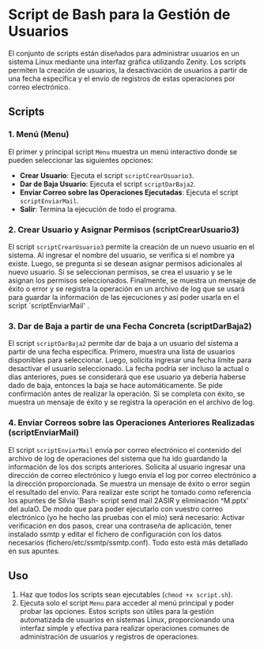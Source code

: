 # Script de Bash para  la Gestión de Usuarios 

El conjunto de scripts están diseñados para administrar usuarios en un sistema Linux mediante una interfaz gráfica utilizando Zenity. Los scripts permiten la creación de usuarios, la desactivación de usuarios a partir de una fecha específica y el envío de registros de estas operaciones por correo electrónico.

## Scripts
### 1. Menú (Menu)

El primer y principal script `Menu` muestra un menú interactivo donde se pueden seleccionar las siguientes opciones:

- **Crear Usuario**: Ejecuta el script `scriptCrearUsuario3`.
- **Dar de Baja Usuario**: Ejecuta el script `scriptDarBaja2`.
- **Enviar Correo sobre las Operaciones Ejecutadas**: Ejecuta el script `scriptEnviarMail`.
- **Salir**: Termina la ejecución de todo el programa.

### 2. Crear Usuario y Asignar Permisos (scriptCrearUsuario3)

El script `scriptCrearUsuario3` permite la creación de un nuevo usuario en el sistema. Al ingresar el nombre del usuario, se verifica si el nombre ya existe. Luego, se pregunta si se desean asignar permisos adicionales al nuevo usuario. Si se seleccionan permisos, se crea el usuario y se le asignan los permisos seleccionados. Finalmente, se muestra un mensaje de éxito o error y se registra la operación en un archivo de log que se usará para guardar la información de las ejecuciones y así poder usarla en el script  `scriptEnviarMail' .

### 3. Dar de Baja a partir de una Fecha Concreta (scriptDarBaja2)

El script `scriptDarBaja2` permite dar de baja a un usuario del sistema a partir de una fecha específica. Primero, muestra una lista de usuarios disponibles para seleccionar. Luego, solicita ingresar una fecha límite para desactivar el usuario seleccionado. La fecha podría ser incluso la actual o días anteriores, pues se considerará que ese usuario ya debería haberse dado de baja, entonces la baja se hace automáticamente. Se pide confirmación antes de realizar la operación. Si se completa con éxito, se muestra un mensaje de éxito y se registra la operación en el archivo de log.

### 4. Enviar Correos sobre las Operaciones Anteriores Realizadas (scriptEnviarMail)

El script `scriptEnviarMail` envía por correo electrónico el contenido del archivo de log de operaciones del sistema que ha ido guardando la información de los dos scripts anteriores. Solicita al usuario ingresar una dirección de correo electrónico y luego envía el log por correo electrónico a la dirección proporcionada. Se muestra un mensaje de éxito o error según el resultado del envío. Para realizar este script he tomado como referencia los apuntes de Silvia 'Bash- script send mail 2ASIR y eliminación ^M.pptx' del aulaO. De modo que para poder ejecutarlo con vuestro correo electrónico (yo he hecho las pruebas con el mío) será necesario: Activar verificación en dos pasos, crear una contraseña de aplicación, tener instalado ssmtp y editar el fichero de configuración con los datos necesarios (fichero/etc/ssmtp/ssmtp.conf). Todo esto está más detallado en sus apuntes.


## Uso
1. Haz que todos los scripts sean ejecutables (`chmod +x script.sh`).
2. Ejecuta solo el script `Menu` para acceder al menú principal y poder probar las opciones.
Estos scripts son útiles para la gestión automatizada de usuarios en sistemas Linux, proporcionando una interfaz simple y efectiva para realizar operaciones comunes de administración de usuarios y registros de operaciones.
